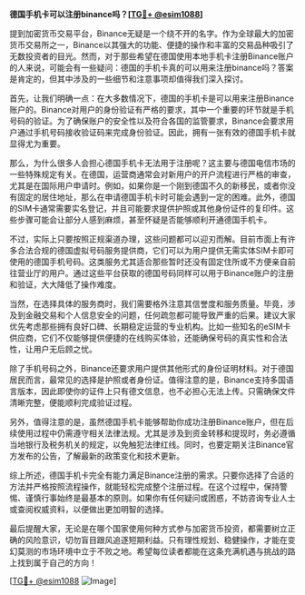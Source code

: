 **德国手机卡可以注册binance吗？[[TG💪+ @esim1088](https://t.me/s/esim1088)]**

提到加密货币交易平台，Binance无疑是一个绕不开的名字。作为全球最大的加密货币交易所之一，Binance以其强大的功能、便捷的操作和丰富的交易品种吸引了无数投资者的目光。然而，对于那些希望在德国使用本地手机卡注册Binance账户的人来说，可能会有一些疑问：德国的手机卡真的可以用来注册binance吗？答案是肯定的，但其中涉及的一些细节和注意事项却值得我们深入探讨。

首先，让我们明确一点：在大多数情况下，德国的手机卡是可以用来注册Binance账户的。Binance对用户的身份验证有严格的要求，其中一个重要的环节就是手机号码的验证。为了确保账户的安全性以及符合各国的监管要求，Binance会要求用户通过手机号码接收验证码来完成身份验证。因此，拥有一张有效的德国手机卡就显得尤为重要。

那么，为什么很多人会担心德国手机卡无法用于注册呢？这主要与德国电信市场的一些特殊规定有关。在德国，运营商通常会对新用户的开户流程进行严格的审查，尤其是在国际用户申请时。例如，如果你是一个刚到德国不久的新移民，或者你没有固定的居住地址，那么在申请德国手机卡时可能会遇到一定的困难。此外，德国的SIM卡通常需要实名登记，并且可能要求提供护照或其他身份证件的复印件。这些步骤可能会让部分人感到麻烦，甚至怀疑是否能够顺利开通德国手机卡。

不过，实际上只要按照正规渠道办理，这些问题都可以迎刃而解。目前市面上有许多合法合规的德国虚拟号码服务提供商，它们可以为用户提供无需实体SIM卡即可使用的德国手机号码。这类服务尤其适合那些暂时还没有固定住所或不方便亲自前往营业厅的用户。通过这些平台获取的德国号码同样可以用于Binance账户的注册和验证，大大降低了操作难度。

当然，在选择具体的服务商时，我们需要格外注意其信誉度和服务质量。毕竟，涉及到金融交易和个人信息安全的问题，任何疏忽都可能导致严重的后果。建议大家优先考虑那些拥有良好口碑、长期稳定运营的专业机构。比如一些知名的eSIM卡供应商，它们不仅能够提供便捷的在线购买体验，还能确保号码的真实性和合法性，让用户无后顾之忧。

除了手机号码之外，Binance还要求用户提供其他形式的身份证明材料。对于德国居民而言，最常见的选择是护照或者身份证。值得注意的是，Binance支持多国语言版本，因此即使你的证件上只有德文信息，也不必担心无法上传。只需确保文件清晰完整，便能顺利完成验证过程。

另外，值得注意的是，虽然德国手机卡能够帮助你成功注册Binance账户，但在后续使用过程中仍需遵守相关法律法规。尤其是涉及到资金转移和提现时，务必遵循当地银行及税务机关的规定，以免触犯法律红线。同时，也要定期关注Binance官方发布的公告，了解最新的政策变化和技术更新。

综上所述，德国手机卡完全有能力满足Binance注册的需求。只要你选择了合适的方法并严格按照流程操作，就能轻松完成整个注册过程。在这个过程中，保持警惕、谨慎行事始终是最基本的原则。如果你有任何疑问或困惑，不妨咨询专业人士或查阅权威资料，以便做出更加明智的选择。

最后提醒大家，无论是在哪个国家使用何种方式参与加密货币投资，都需要树立正确的风险意识，切勿盲目跟风追逐短期利益。只有理性规划、稳健操作，才能在变幻莫测的市场环境中立于不败之地。希望每位读者都能在这条充满机遇与挑战的路上找到属于自己的方向！

[[TG💪+ @esim1088](https://t.me/s/esim1088) ![Image](https://i.postimg.cc/4NQfJmqS/Snipaste-2025-05-13-00-14-12.png)]